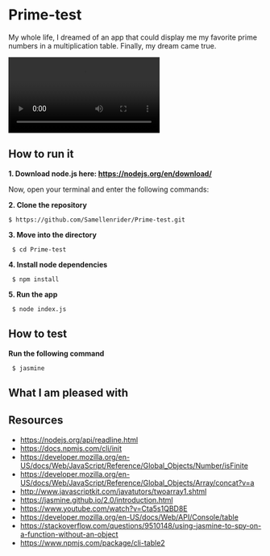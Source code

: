# Prime-test

My whole life, I dreamed of an app that could display me my favorite prime numbers in a multiplication table.
Finally, my dream came true.

![Alt Text](https://github.com/Samellenrider/Prime-test/blob/master/demo%20(1).mov)

## How to run it 

**1. Download node.js here: https://nodejs.org/en/download/**

Now, open your terminal and enter the following commands:

**2. Clone the repository**
```
$ https://github.com/Samellenrider/Prime-test.git
``` 
**3. Move into the directory**
```
 $ cd Prime-test
```
**4. Install node dependencies**
```
 $ npm install
```
**5. Run the app**
```
 $ node index.js
```

## How to test

**Run the following command**

```
 $ jasmine
```

## What I am pleased with





## Resources

- https://nodejs.org/api/readline.html
- https://docs.npmjs.com/cli/init
- https://developer.mozilla.org/en-US/docs/Web/JavaScript/Reference/Global_Objects/Number/isFinite
- https://developer.mozilla.org/en-US/docs/Web/JavaScript/Reference/Global_Objects/Array/concat?v=a
- http://www.javascriptkit.com/javatutors/twoarray1.shtml
- https://jasmine.github.io/2.0/introduction.html
- https://www.youtube.com/watch?v=Cta5s1QBD8E
- https://developer.mozilla.org/en-US/docs/Web/API/Console/table
- https://stackoverflow.com/questions/9510148/using-jasmine-to-spy-on-a-function-without-an-object
- https://www.npmjs.com/package/cli-table2